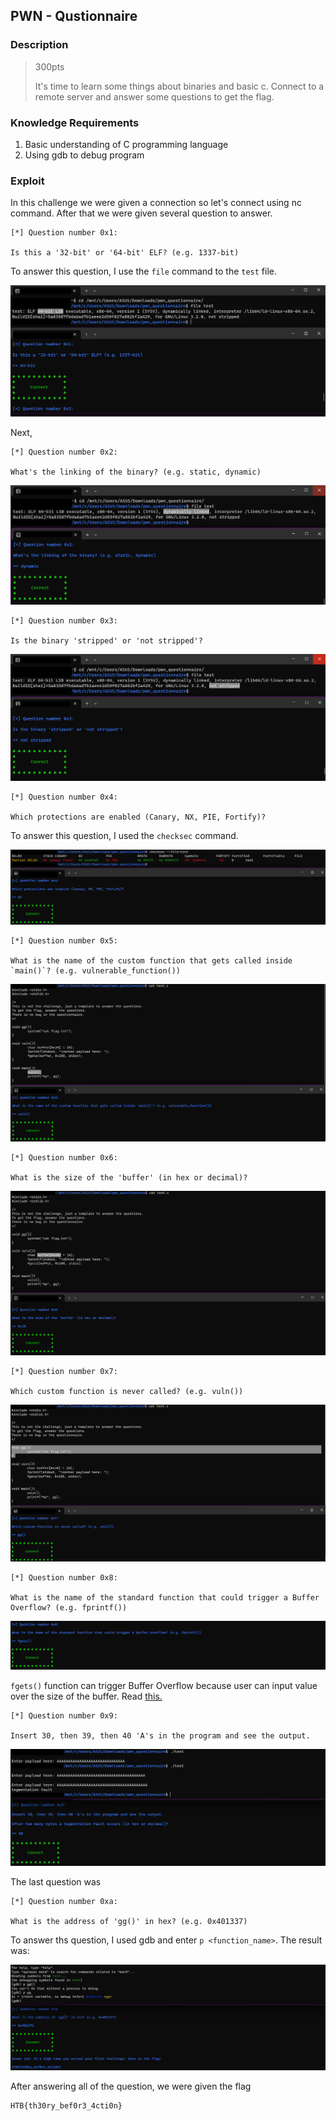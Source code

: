## PWN - Qustionnaire

### Description

> 300pts
> 
> It's time to learn some things about binaries and basic c. Connect to a remote server and answer some questions to get the flag.

### Knowledge Requirements

1. Basic understanding of C programming language
2. Using gdb to debug program

### Exploit

In this challenge we were given a connection so let's connect using nc command. After that we were given several question to answer. 

```
[*] Question number 0x1:

Is this a '32-bit' or '64-bit' ELF? (e.g. 1337-bit)
```

To answer this question, I use the `file` command to the `test` file.

![q1](assets/q1.png)

Next,

```
[*] Question number 0x2:

What's the linking of the binary? (e.g. static, dynamic)
```

![q2](assets/q2.png)

```
[*] Question number 0x3:

Is the binary 'stripped' or 'not stripped'?
```

![q3](assets/q3.png)

```
[*] Question number 0x4:

Which protections are enabled (Canary, NX, PIE, Fortify)?
```

To answer this question, I used the `checksec` command.

![q4](assets/q4.png)

```
[*] Question number 0x5:

What is the name of the custom function that gets called inside `main()`? (e.g. vulnerable_function())
```

![q5](assets/q5.png)

```
[*] Question number 0x6:

What is the size of the 'buffer' (in hex or decimal)?
```

![q6](assets/q6.png)

```
[*] Question number 0x7:

Which custom function is never called? (e.g. vuln())
```

![q7](assets/q7.png)

```
[*] Question number 0x8:

What is the name of the standard function that could trigger a Buffer Overflow? (e.g. fprintf())
```

![](assets/q8.png)

`fgets()` function can trigger Buffer Overflow because user can input value over the size of the buffer. Read [this.](https://iq.opengenus.org/gets-vs-fgets-in-c/#:~:text=depends%20on%20system-,gets()%20keeps%20reading%20input%20until%20newline%20character%20or%20end,of%20input%20characters%20is%20reached.)

```
[*] Question number 0x9:

Insert 30, then 39, then 40 'A's in the program and see the output.
```

![q2](assets/q9.png)

The last question was
```
[*] Question number 0xa:

What is the address of 'gg()' in hex? (e.g. 0x401337)
```
To answer ths question, I used gdb and enter `p <function_name>`. The result was:

![q10](assets/q10.png)

After answering all of the question, we were given the flag
```
HTB{th30ry_bef0r3_4cti0n}
```